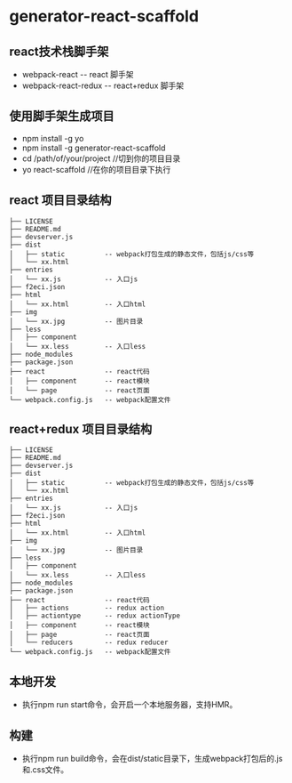 # generator-react-scaffold

## react技术栈脚手架
*   webpack-react           -- react 脚手架  
*   webpack-react-redux     -- react+redux 脚手架

## 使用脚手架生成项目
*   npm install -g yo
*   npm install -g generator-react-scaffold
*   cd /path/of/your/project  //切到你的项目目录
*   yo react-scaffold  //在你的项目目录下执行

## react 项目目录结构
```
├── LICENSE
├── README.md
├── devserver.js
├── dist
│   ├── static          -- webpack打包生成的静态文件，包括js/css等
│   └── xx.html
├── entries
│   └── xx.js           -- 入口js
├── f2eci.json
├── html
│   └── xx.html         -- 入口html
├── img
│   └── xx.jpg          -- 图片目录
├── less
│   ├── component
│   └── xx.less         -- 入口less
├── node_modules
├── package.json
├── react               -- react代码
│   ├── component       -- react模块
│   └── page            -- react页面
└── webpack.config.js   -- webpack配置文件
```

## react+redux 项目目录结构
```
├── LICENSE
├── README.md
├── devserver.js
├── dist
│   ├── static          -- webpack打包生成的静态文件，包括js/css等
│   └── xx.html
├── entries
│   └── xx.js           -- 入口js
├── f2eci.json
├── html
│   └── xx.html         -- 入口html
├── img
│   └── xx.jpg          -- 图片目录
├── less
│   ├── component
│   └── xx.less         -- 入口less
├── node_modules
├── package.json
├── react               -- react代码
│   ├── actions         -- redux action
│   ├── actiontype      -- redux actionType
│   ├── component       -- react模块
│   ├── page            -- react页面
│   └── reducers        -- redux reducer
└── webpack.config.js   -- webpack配置文件
```

## 本地开发
*   执行npm run start命令，会开启一个本地服务器，支持HMR。

## 构建
*   执行npm run build命令，会在dist/static目录下，生成webpack打包后的.js和.css文件。

